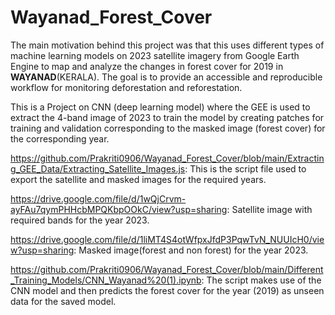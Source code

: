 # Wayanad_Forest_Cover


The main motivation behind this project was that this uses different  types of machine learning  models on 2023 satellite imagery from Google Earth Engine to map and analyze the changes in forest cover for 2019 in **WAYANAD**(KERALA). The goal is to provide an accessible and reproducible workflow for monitoring deforestation and reforestation.


This is a Project on CNN (deep learning model) where the GEE is used to extract the 4-band image of 2023 to train the model by creating patches for training and validation corresponding to the masked image (forest cover) for the corresponding year.


https://github.com/Prakriti0906/Wayanad_Forest_Cover/blob/main/Extracting_GEE_Data/Extracting_Satellite_Images.js: This is the script file used to export the satellite and masked images for the required years.

https://drive.google.com/file/d/1wQjCrvm-ayFAu7qymPHHcbMPQKbpOOkC/view?usp=sharing: Satellite image with required bands for the year 2023.

https://drive.google.com/file/d/1liMT4S4otWfpxJfdP3PqwTvN_NUUIcH0/view?usp=sharing: Masked image(forest and non forest) for the year 2023.

https://github.com/Prakriti0906/Wayanad_Forest_Cover/blob/main/Different_Training_Models/CNN_Wayanad%20(1).ipynb: The script makes use of the CNN model  and then predicts the forest cover for the year (2019) as unseen data for the saved model.
